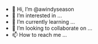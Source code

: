 - 👋 Hi, I’m @awindyseason
- 👀 I’m interested in ...
- 🌱 I’m currently learning ...
- 💞️ I’m looking to collaborate on ...
- 📫 How to reach me ...

<!---
awindyseason/awindyseason is a ✨ special ✨ repository because its `README.md` (this file) appears on your GitHub profile.
You can click the Preview link to take a look at your changes.
--->
